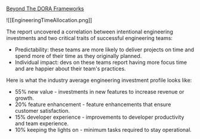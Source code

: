 [Beyond The DORA Frameworks](https://linearb.io/resources/beyond-the-dora-frameworks)

![[EngineeringTimeAllocation.png]]

The report uncovered a correlation between intentional engineering investments and two critical traits of successful engineering teams:  
  
- Predictability: these teams are more likely to deliver projects on time and spend more of their time as they originally planned.  
- Individual impact: devs on these teams report having more focus time and are happier about their team's practices.  
  
Here is what the industry average engineering investment profile looks like:  
  
- 55% new value - investments in new features to increase revenue or growth.  
- 20% feature enhancement - feature enhancements that ensure customer satisfaction.  
- 15% developer experience - improvements to developer productivity and team experience.  
- 10% keeping the lights on - minimum tasks required to stay operational.